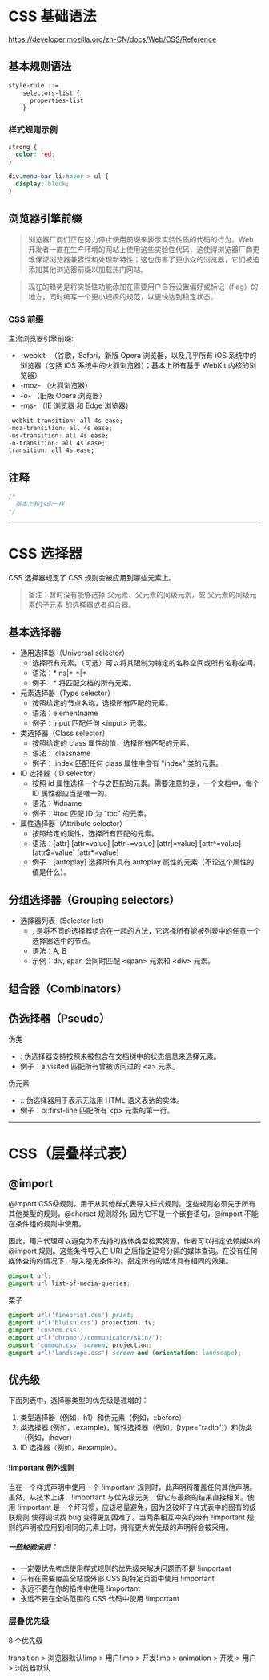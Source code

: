 # CSS 基础语法

https://developer.mozilla.org/zh-CN/docs/Web/CSS/Reference

## 基本规则语法

```css
style-rule ::=
    selectors-list {
      properties-list
    }
```

### 样式规则示例

```css
strong {
  color: red;
}

div.menu-bar li:hover > ul {
  display: block;
}
```

## 浏览器引擎前缀

> 浏览器厂商们正在努力停止使用前缀来表示实验性质的代码的行为。Web 开发者一直在生产环境的网站上使用这些实验性代码，这使得浏览器厂商更难保证浏览器兼容性和处理新特性；这也伤害了更小众的浏览器，它们被迫添加其他浏览器前缀以加载热门网站。

> 现在的趋势是将实验性功能添加在需要用户自行设置偏好或标记（flag）的地方，同时编写一个更小规模的规范，以更快达到稳定状态。

### CSS 前缀

主流浏览器引擎前缀:

- -webkit- （谷歌，Safari，新版 Opera 浏览器，以及几乎所有 iOS 系统中的浏览器（包括 iOS 系统中的火狐浏览器）；基本上所有基于 WebKit 内核的浏览器）
- -moz- （火狐浏览器）
- -o- （旧版 Opera 浏览器）
- -ms- （IE 浏览器 和 Edge 浏览器）

```css
-webkit-transition: all 4s ease;
-moz-transition: all 4s ease;
-ms-transition: all 4s ease;
-o-transition: all 4s ease;
transition: all 4s ease;
```

## 注释

```css
/*
  基本上和js的一样
*/
```

---

# CSS 选择器

CSS 选择器规定了 CSS 规则会被应用到哪些元素上。

> 备注：暂时没有能够选择 父元素、父元素的同级元素，或 父元素的同级元素的子元素 的选择器或者组合器。

## 基本选择器

- 通用选择器（Universal selector）
  - 选择所有元素。（可选）可以将其限制为特定的名称空间或所有名称空间。
  - 语法：\* ns|\* \*|\*
  - 例子：\* 将匹配文档的所有元素。
- 元素选择器（Type selector）
  - 按照给定的节点名称，选择所有匹配的元素。
  - 语法：elementname
  - 例子：input 匹配任何 \<input> 元素。
- 类选择器（Class selector）
  - 按照给定的 class 属性的值，选择所有匹配的元素。
  - 语法：.classname
  - 例子：.index 匹配任何 class 属性中含有 "index" 类的元素。
- ID 选择器（ID selector）
  - 按照 id 属性选择一个与之匹配的元素。需要注意的是，一个文档中，每个 ID 属性都应当是唯一的。
  - 语法：#idname
  - 例子：#toc 匹配 ID 为 "toc" 的元素。
- 属性选择器（Attribute selector）
  - 按照给定的属性，选择所有匹配的元素。
  - 语法：[attr] [attr=value] [attr~=value] [attr|=value] [attr^=value] [attr$=value] [attr*=value]
  - 例子：[autoplay] 选择所有具有 autoplay 属性的元素（不论这个属性的值是什么）。

## 分组选择器（Grouping selectors）

- 选择器列表（Selector list）
  - , 是将不同的选择器组合在一起的方法，它选择所有能被列表中的任意一个选择器选中的节点。
  - 语法：A, B
  - 示例：div, span 会同时匹配 \<span> 元素和 \<div> 元素。

## 组合器（Combinators）

## 伪选择器（Pseudo）

伪类

- : 伪选择器支持按照未被包含在文档树中的状态信息来选择元素。
- 例子：a:visited 匹配所有曾被访问过的 \<a> 元素。

伪元素

- :: 伪选择器用于表示无法用 HTML 语义表达的实体。
- 例子：p::first-line 匹配所有 \<p> 元素的第一行。

---

# CSS（层叠样式表）

## @import

@import CSS@规则，用于从其他样式表导入样式规则。这些规则必须先于所有其他类型的规则，@charset 规则除外; 因为它不是一个嵌套语句，@import 不能在条件组的规则中使用。

因此，用户代理可以避免为不支持的媒体类型检索资源，作者可以指定依赖媒体的@import 规则。这些条件导入在 URI 之后指定逗号分隔的媒体查询。在没有任何媒体查询的情况下，导入是无条件的。指定所有的媒体具有相同的效果。

```css
@import url;
@import url list-of-media-queries;
```

栗子

```css
@import url('fineprint.css') print;
@import url('bluish.css') projection, tv;
@import 'custom.css';
@import url('chrome://communicator/skin/');
@import 'common.css' screen, projection;
@import url('landscape.css') screen and (orientation: landscape);
```

## 优先级

下面列表中，选择器类型的优先级是递增的：

1. 类型选择器（例如，h1）和伪元素（例如，::before）
2. 类选择器 (例如，.example)，属性选择器（例如，[type="radio"]）和伪类（例如，:hover）
3. ID 选择器（例如，#example）。

#### !important 例外规则

当在一个样式声明中使用一个 !important 规则时，此声明将覆盖任何其他声明。虽然，从技术上讲，!important 与优先级无关，但它与最终的结果直接相关。使用 !important 是一个坏习惯，应该尽量避免，因为这破坏了样式表中的固有的级联规则 使得调试找 bug 变得更加困难了。当两条相互冲突的带有 !important 规则的声明被应用到相同的元素上时，拥有更大优先级的声明将会被采用。

##### 一些经验法则：

- 一定要优先考虑使用样式规则的优先级来解决问题而不是 !important
- 只有在需要覆盖全站或外部 CSS 的特定页面中使用 !important
- 永远不要在你的插件中使用 !important
- 永远不要在全站范围的 CSS 代码中使用 !important

### 层叠优先级

8 个优先级

transition > 浏览器默认!imp > 用户!imp > 开发!imp > animation > 开发 > 用户 > 浏览器默认
